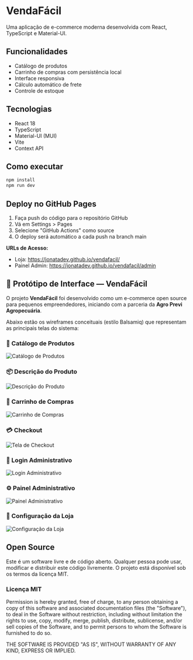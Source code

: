 # VendaFácil

Uma aplicação de e-commerce moderna desenvolvida com React, TypeScript e Material-UI.

## Funcionalidades

- Catálogo de produtos
- Carrinho de compras com persistência local
- Interface responsiva
- Cálculo automático de frete
- Controle de estoque

## Tecnologias

- React 18
- TypeScript
- Material-UI (MUI)
- Vite
- Context API

## Como executar

```bash
npm install
npm run dev
```

## Deploy no GitHub Pages

1. Faça push do código para o repositório GitHub
2. Vá em Settings > Pages
3. Selecione "GitHub Actions" como source
4. O deploy será automático a cada push na branch main

**URLs de Acesso:**
- Loja: https://jonatadev.github.io/vendafacil/
- Painel Admin: https://jonatadev.github.io/vendafacil/admin

## 🎨 Protótipo de Interface — VendaFácil

O projeto **VendaFácil** foi desenvolvido como um e-commerce open source para pequenos empreendedores,
iniciando com a parceria da **Agro Previ Agropecuária**.

Abaixo estão os wireframes conceituais (estilo Balsamiq) que representam as principais telas do sistema:

### 🛒 Catálogo de Produtos
![Catálogo de Produtos](docs/wireframes/catalogo_produtos.png)

### 📦 Descrição do Produto
![Descrição do Produto](docs/wireframes/descrição_produto.png)

### 🧺 Carrinho de Compras
![Carrinho de Compras](docs/wireframes/carrinho_compras.png)

### 💳 Checkout
![Tela de Checkout](docs/wireframes/checkout_compra.png)

### 🔐 Login Administrativo
![Login Administrativo](docs/wireframes/login_administrativo.png)

### ⚙️ Painel Administrativo
![Painel Administrativo](docs/wireframes/backoffice_admin.png)

### 🏪 Configuração da Loja
![Configuração da Loja](docs/wireframes/configuração_loja.png)

## Open Source

Este é um software livre e de código aberto. Qualquer pessoa pode usar, modificar e distribuir este código livremente. O projeto está disponível sob os termos da licença MIT.

### Licença MIT

Permission is hereby granted, free of charge, to any person obtaining a copy of this software and associated documentation files (the "Software"), to deal in the Software without restriction, including without limitation the rights to use, copy, modify, merge, publish, distribute, sublicense, and/or sell copies of the Software, and to permit persons to whom the Software is furnished to do so.

THE SOFTWARE IS PROVIDED "AS IS", WITHOUT WARRANTY OF ANY KIND, EXPRESS OR IMPLIED.